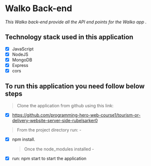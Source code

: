 # Walko Back-end

_This Walko back-end provide all the API end points for the Walko app ._

## Technology stack used in this application

- [x] JavaScript
- [x] NodeJS
- [x] MongoDB
- [x] Express
- [x] cors

## To run this application you need follow below steps

> Clone the application from github using this link:

- [x] https://github.com/programming-hero-web-course1/tourism-or-delivery-website-server-side-rubelsarker0

> From the project directory run: -

- [x] npm install.
  > Once the node_modules installed -
- [x] run: npm start to start the application

